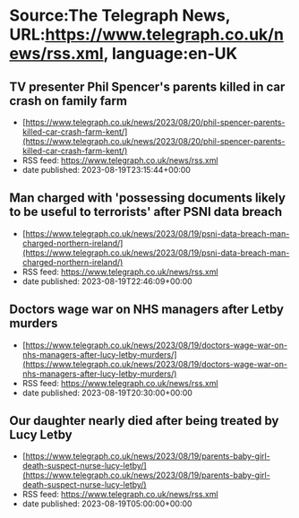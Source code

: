 # Source:The Telegraph News, URL:https://www.telegraph.co.uk/news/rss.xml, language:en-UK

## TV presenter Phil Spencer's parents killed in car crash on family farm
 - [https://www.telegraph.co.uk/news/2023/08/20/phil-spencer-parents-killed-car-crash-farm-kent/](https://www.telegraph.co.uk/news/2023/08/20/phil-spencer-parents-killed-car-crash-farm-kent/)
 - RSS feed: https://www.telegraph.co.uk/news/rss.xml
 - date published: 2023-08-19T23:15:44+00:00



## Man charged with 'possessing documents likely to be useful to terrorists' after PSNI data breach
 - [https://www.telegraph.co.uk/news/2023/08/19/psni-data-breach-man-charged-northern-ireland/](https://www.telegraph.co.uk/news/2023/08/19/psni-data-breach-man-charged-northern-ireland/)
 - RSS feed: https://www.telegraph.co.uk/news/rss.xml
 - date published: 2023-08-19T22:46:09+00:00



## Doctors wage war on NHS managers after Letby murders
 - [https://www.telegraph.co.uk/news/2023/08/19/doctors-wage-war-on-nhs-managers-after-lucy-letby-murders/](https://www.telegraph.co.uk/news/2023/08/19/doctors-wage-war-on-nhs-managers-after-lucy-letby-murders/)
 - RSS feed: https://www.telegraph.co.uk/news/rss.xml
 - date published: 2023-08-19T20:30:00+00:00



## Our daughter nearly died after being treated by Lucy Letby
 - [https://www.telegraph.co.uk/news/2023/08/19/parents-baby-girl-death-suspect-nurse-lucy-letby/](https://www.telegraph.co.uk/news/2023/08/19/parents-baby-girl-death-suspect-nurse-lucy-letby/)
 - RSS feed: https://www.telegraph.co.uk/news/rss.xml
 - date published: 2023-08-19T05:00:00+00:00



